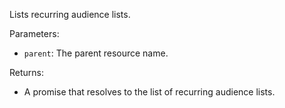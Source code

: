Lists recurring audience lists.

Parameters:
- `parent`: The parent resource name.

Returns:
- A promise that resolves to the list of recurring audience lists.